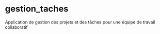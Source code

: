 # gestion_taches
Application de gestion des projets et des tâches pour une équipe de travail collaboratif
